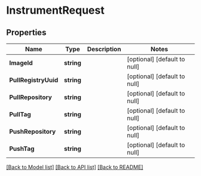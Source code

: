 # InstrumentRequest

## Properties
Name | Type | Description | Notes
------------ | ------------- | ------------- | -------------
**ImageId** | **string** |  | [optional] [default to null]
**PullRegistryUuid** | **string** |  | [optional] [default to null]
**PullRepository** | **string** |  | [optional] [default to null]
**PullTag** | **string** |  | [optional] [default to null]
**PushRepository** | **string** |  | [optional] [default to null]
**PushTag** | **string** |  | [optional] [default to null]

[[Back to Model list]](../README.md#documentation-for-models) [[Back to API list]](../README.md#documentation-for-api-endpoints) [[Back to README]](../README.md)

